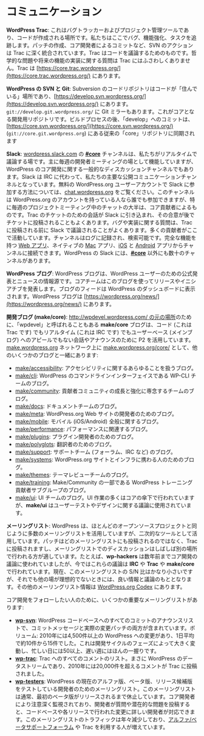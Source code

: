 <!--
# Communication
-->

# コミュニケーション

<!--
**WordPress Trac**: This is our bug tracker and project management tool, where the code happens. We track bugs, enhancements, and tasks here. SVN actions are deeply integrated into Trac, including creating patches, and commits by core developers. Trac is for discussing code. Philosophical issues and questions over implementation of a potential future feature do not belong on Trac. Trac is located at [https://core.trac.wordpress.org/](https://core.trac.wordpress.org/).
-->

**WordPress Trac**: これはバグトラッカーおよびプロジェクト管理ツールであり、コードが作成される場所です。私たちはここでバグ、機能強化、タスクを追跡します。パッチの作成、コア開発者によるコミットなど、SVN のアクションは Trac に深く統合されています。Trac はコードを議論するためのものです。哲学的な問題や将来の機能の実装に関する質問は Trac にはふさわしくありません。Trac は [https://core.trac.wordpress.org/](https://core.trac.wordpress.org/) にあります。

<!--
**WordPress SVN and Git**: The Subversion code repository is where the code “lives”, and is located at [https://develop.svn.wordpress.org/](https://develop.svn.wordpress.org/). There is also a Git mirror available at git://develop.git.wordpress.org/. This is the core development repository. After a build process, commits to “develop” are synced to the traditional “core” repository, located at [https://core.svn.wordpress.org/](https://core.svn.wordpress.org/) (git://core.git.wordpress.org).
-->

**WordPress の SVN と Git**: Subversion のコードリポジトリはコードが「住んでいる」場所であり、[https://develop.svn.wordpress.org/](https://develop.svn.wordpress.org/) にあります。`git://develop.git.wordpress.org/` に Git ミラーもあります。これがコアとなる開発用リポジトリです。ビルドプロセスの後、「develop」へのコミットは、[https://core.svn.wordpress.org/](https://core.svn.wordpress.org/) (`git://core.git.wordpress.org`) にある従来の「core」リポジトリに同期されます

<!--
**Slack**: The **[#core](https://make.wordpress.org/core/tag/core/)** channel on [wordpress.slack.com](http://wordpress.slack.com) is our place for real-time discussion. It primarily serves as the venue for our weekly developer meeting, but is also a general discussion channel for WordPress core development. Slack has replaced IRC as our primary public communication channel. To learn how to join Slack with your free WordPress.org user account, visit [chat.wordpress.org](http://chat.wordpress.org). The channel is open to anyone with a WordPress.org account, but the majority of chatter, especially during our weekly project meeting, comes from core contributors. Often, a conversation for a Trac ticket will be pulled into Slack, with the consensus later posted to the ticket. Bugs and questions of implementation will often be hashed out in Slack before ending up on Trac. Many contributors idle here. The channel is logged and searchable. You can connect to the channel through the fully-featured [web app](https://wordpress.slack.com/), a native [Mac](https://itunes.apple.com/us/app/slack/id803453959?ls=1&mt=12) app, and [iOS](https://itunes.apple.com/us/app/slack-app/id618783545?ls=1&mt=8) and [Android](https://play.google.com/store/apps/details?id=com.Slack) apps. There are also dozens more channels on the WordPress Slack organization, in addition to **[#core](https://make.wordpress.org/core/tag/core/)**.
-->

**Slack**: [wordpress.slack.com](http://wordpress.slack.com) の **[#core](https://make.wordpress.org/core/tag/core/)** チャンネルは、私たちがリアルタイムで議論する場です。主に毎週の開発者ミーティングの場として機能していますが、WordPress のコア開発に関する一般的なディスカッションチャンネルでもあります。Slack は IRC に代わって、私たちの主要な公開コミュニケーションチャンネルとなっています。無料の WordPress.org ユーザーアカウントで Slack に参加する方法については、[chat.wordpress.org](http://chat.wordpress.org) をご覧ください。このチャンネルは WordPress.org のアカウントを持っている人なら誰でも参加できますが、特に毎週のプロジェクトミーティング中のチャットの大半は、コア貢献者によるものです。Trac のチケットのための会話が Slack に引き込まれ、その合意が後でチケットに投稿されることもよくあります。バグや実装に関する質問は、Trac に投稿される前に Slack で議論されることがよくあります。多くの貢献者がここで活動しています。チャンネルはログに記録され、検索可能です。完全な機能を持つ [Web アプリ](https://wordpress.slack.com/)、ネイティブの [Mac](https://itunes.apple.com/us/app/slack/id803453959?ls=1&mt=12) アプリ、[iOS](https://itunes.apple.com/us/app/slack-app/id618783545?ls=1&mt=8) と [Android](https://play.google.com/store/apps/details?id=com.Slack) アプリからチャンネルに接続できます。WordPress の Slack には、**[#core](https://make.wordpress.org/core/tag/core/)** 以外にも数十のチャンネルがあります。

<!--
**WordPress Blog**: The WordPress Blog is a source of official announcements and news for the users of WordPress. The core team uses this blog to announce releases and initiatives. The blog feed appears in the dashboard of WordPress installs. The WordPress blog is located at [https://wordpress.org/news/](https://wordpress.org/news/).
-->

**WordPress ブログ**: WordPress ブログは、WordPress ユーザーのための公式発表とニュースの情報源です。コアチームはこのブログを使ってリリースやイニシアチブを発表します。ブログのフィードは WordPress のダッシュボードに表示されます。WordPress ブログは [https://wordpress.org/news/](https://wordpress.org/news/) にあります。

<!--
**Development Blog (make/core)**: Sometimes referred to as “wpdevel” for its [original location of http://wpdevel.wordpress.com/](http://wpdevel.wordpress.com/), the **make/core** blog leverages P2 for conversation and announcements that are not code (this is Trac), real time (this is IRC), or appeal to the user base (main blog). Located on the [make.wordpress.org](https://make.wordpress.org/) network as [make.wordpress.org/core/](https://make.wordpress.org/core/), along with several other blogs:
-->

**開発ブログ (make/core)**: [http://wpdevel.wordpress.com/ の元の場所](http://wpdevel.wordpress.com/)のために、「wpdevel」と呼ばれることもある **make/core** ブログは、コード (これは Trac です) でもリアルタイム (これは IRC です) でもユーザーベース (メインブログ) へのアピールでもない会話やアナウンスのために P2 を活用しています。[make.wordpress.org](https://make.wordpress.org/) ネットワーク上に [make.wordpress.org/core/](https://make.wordpress.org/core/) として、他のいくつかのブログと一緒にあります:

<!--
*   [make/accessibility](https://make.wordpress.org/accessibility/): The blog for all things accessibility.
*   [make/cli](https://make.wordpress.org/cli/): The blog for the WP-CLI team, the command line interface to WordPress.
*   [make/community](https://make.wordpress.org/community/): The blog for the team dedicated to growing and strengthening our contributor community.
*   [make/docs](https://make.wordpress.org/docs/): The blog for the documentation team.
*   [make/meta](https://make.wordpress.org/meta/): The blog for the developers of the WordPress.org website.
*   [make/mobile](https://make.wordpress.org/mobile/): The blog for all things mobile (iOS/Android).
*   [make/performance](https://make.wordpress.org/performance/): The blog for all things performance-related.
*   [make/plugins](https://make.wordpress.org/plugins/): The blog for plugin developers.
*   [make/polyglots](https://make.wordpress.org/polyglots/): The blog for translators.
*   [make/support](https://make.wordpress.org/support/): The blog for the support team (forums, IRC, etc).
*   [make/systems](https://make.wordpress.org/systems/): The blog for those working on the WordPress.org site and infrastructure.
*   [make/themes](https://make.wordpress.org/themes/): The blog for the theme review team.
*   [make/training](https://make.wordpress.org/training/): The blog for the WordPress Training contributor sub-group, part of Make/Community.
*   [make/ui](https://make.wordpress.org/ui/): The blog for the UI team. Much of the UI work is done under the umbrella of core, but **make/ui** is used for discussion of user testing and design issues.
-->

*   [make/accessibility](https://make.wordpress.org/accessibility/): アクセシビリティに関するあらゆることを扱うブログ。
*   [make/cli](https://make.wordpress.org/cli/): WordPress のコマンドラインインターフェイスである WP-CLI チームのブログ。
*   [make/community](https://make.wordpress.org/community/): 貢献者コミュニティの成長と強化に専念するチームのブログ。
*   [make/docs](https://make.wordpress.org/docs/): ドキュメントチームのブログ。
*   [make/meta](https://make.wordpress.org/meta/): WordPress.org Web サイトの開発者のためのブログ。
*   [make/mobile](https://make.wordpress.org/mobile/): モバイル (iOS/Android) 全般に関するブログ。
*   [make/performance](https://make.wordpress.org/performance/): パフォーマンスに関連するブログ。
*   [make/plugins](https://make.wordpress.org/plugins/): プラグイン開発者のためのブログ。
*   [make/polyglots](https://make.wordpress.org/polyglots/): 翻訳者のためのブログ。
*   [make/support](https://make.wordpress.org/support/): サポートチーム (フォーラム、IRC など) のブログ。
*   [make/systems](https://make.wordpress.org/systems/): WordPress.org サイトとインフラに携わる人のためのブログ。
*   [make/themes](https://make.wordpress.org/themes/): テーマレビューチームのブログ。
*   [make/training](https://make.wordpress.org/training/): Make/Community の一部である WordPress トレーニング貢献者サブグループのブログ。
*   [make/ui](https://make.wordpress.org/ui/): UI チームのブログ。UI 作業の多くはコアの傘下で行われていますが、**make/ui** はユーザーテストやデザインに関する議論に使用されています。

<!--
**Mailing Lists**: WordPress leverages numerous mailing lists like most open source projects, but as a secondary tool. Patches are posted to Trac, rather than to any mailing list, and discussions on the mailing lists are often better suited in another venue. For example, **wp-hackers** was used for core development discussions years ago, but now these discussions will occur in **IRC**, on **Trac**, and on **make/core**. The list currently has a rather poor signal/noise ratio, but is still a source of good information and discussion when other venues might not be ideal. Additional mailing list information is available on the [WordPress.org Codex](https://codex.wordpress.org/Mailing_Lists).
-->

**メーリングリスト**: WordPress は、ほとんどのオープンソースプロジェクトと同じように多数のメーリングリストを活用していますが、二次的なツールとして活用しています。パッチはどのメーリングリストにも投稿されるのではなく、Trac に投稿されますし、メーリングリストでのディスカッションはしばしば別の場所で行われる方が適しています。たとえば、**wp-hackers** は数年前までコア開発の議論に使われていましたが、今ではこれらの議論は **IRC** や **Trac** や **make/core** で行われています。現在、このメーリングリストの S/N 比はかなり小さいですが、それでも他の場が理想的でないときには、良い情報と議論のもととなります。その他のメーリングリスト情報は [WordPress.org Codex](https://codex.wordpress.org/Mailing_Lists) にあります。

<!--
There are some important mailing lists for those who wish to follow core development:
-->

コア開発をフォローしたい人のために、いくつかの重要なメーリングリストがあります:

<!--
*   **[wp-svn](https://lists.wordpress.org/mailman/listinfo/wp-svn)**: An announcement list of every commit to the WordPress codebase, which includes both the commit message and the actual patch of changes. Volume: There were more than 4,500 changes to WordPress in 2010, an average of about 10-15 per day. This fluctuates wildly depending on the phase of the development cycle, from 50 or more in a busy day to only a handful during a slow week.
*   **[wp-trac](https://lists.wordpress.org/mailman/listinfo/wp-trac)**: An announcement list of every comment to Trac. Truly the WordPress firehose, there were more than 20,000 comments posted to Trac in 2010.
*   **[wp-testers](http://lists.automattic.com/mailman/listinfo/wp-testers)**: A mailing list for developers testing the current alpha, beta, or release candidate of WordPress. This list is typically dormant until the first beta release. Closely watched by core developers, this is a great way for developers to post questions or potential issues that can then be addressed by those familiar with the codebase and the changes that went into each release. The list has seen a decline in traffic over the years, with more individuals opting for the [Alpha/Beta support forum](https://wordpress.org/support/forum/alphabeta) or Trac.
-->

*   **[wp-svn](https://lists.wordpress.org/mailman/listinfo/wp-svn)**: WordPress コードベースへのすべてのコミットのアナウンスリストで、コミットメッセージと実際の変更パッチの両方が含まれています。ボリューム: 2010年には4,500件以上の WordPress への変更があり、1日平均で約10件から15件でした。これは開発サイクルのフェーズによって大きく変動し、忙しい日には50以上、遅い週にはほんの一握りです。
*   **[wp-trac](https://lists.wordpress.org/mailman/listinfo/wp-trac)**: Trac へのすべてのコメントのリスト。まさに WordPress のデータストリームであり、2010年には20,000件を超えるコメントが Trac に投稿されました。
*   **[wp-testers](http://lists.automattic.com/mailman/listinfo/wp-testers)**: WordPress の現在のアルファ版、ベータ版、リリース候補版をテストしている開発者のためのメーリングリスト。このメーリングリストは通常、最初のベータ版がリリースされるまで休止しています。コア開発者により注意深く監視されており、開発者が質問や潜在的な問題を投稿すると、コードベースや各リリースで行われた変更に詳しい開発者が対応できます。このメーリングリストのトラフィックは年々減少しており、[アルファ/ベータサポートフォーラム](https://wordpress.org/support/forum/alphabeta) や Trac を利用する人が増えています。
